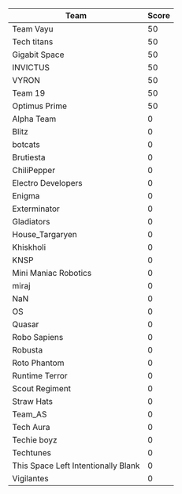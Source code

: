 |Team|Score|
|---|---|
|Team Vayu|50|
|Tech titans|50|
|Gigabit Space|50|
|INVICTUS|50|
|VYRON|50|
|Team 19|50|
|Optimus Prime|50|
|Alpha Team|0|
|Blitz|0|
|botcats|0|
|Brutiesta|0|
|ChiliPepper|0|
|Electro Developers|0|
|Enigma|0|
|Exterminator|0|
|Gladiators|0|
|House_Targaryen|0|
|Khiskholi|0|
|KNSP|0|
|Mini Maniac Robotics|0|
|miraj|0|
|NaN|0|
|OS|0|
|Quasar|0|
|Robo Sapiens|0|
|Robusta|0|
|Roto Phantom|0|
|Runtime Terror|0|
|Scout Regiment|0|
|Straw Hats|0|
|Team_AS|0|
|Tech Aura|0|
|Techie boyz|0|
|Techtunes|0|
|This Space Left Intentionally Blank|0|
|Vigilantes|0|
